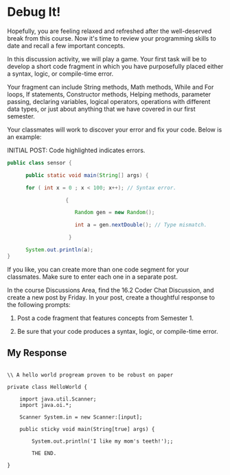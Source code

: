 # Debug It!

Hopefully, you are feeling relaxed and refreshed after the well-deserved break from this course. Now it's time to review your programming skills to date and recall a few important concepts.

In this discussion activity, we will play a game. Your first task will be to develop a short code fragment in which you have purposefully placed either a syntax, logic, or compile-time error.

Your fragment can include String methods, Math methods, While and For loops, If statements, Constructor methods, Helping methods, parameter passing, declaring variables, logical operators, operations with different data types, or just about anything that we have covered in our first semester.

Your classmates will work to discover your error and fix your code. Below is an example:

INITIAL POST: Code highlighted indicates errors.

```java
public class sensor {

	  public static void main(String[] args) {

	  for ( int x = 0 ; x < 100; x++); // Syntax error.

				   {

					  Random gen = new Random();

					  int a = gen.nextDouble(); // Type mismatch.

					}

	  System.out.println(a);
}
```

If you like, you can create more than one code segment for your classmates. Make sure to enter each one in a separate post.

In the course Discussions Area, find the 16.2 Coder Chat Discussion, and create a new post by Friday. In your post, create a thoughtful response to the following prompts:

1. Post a code fragment that features concepts from Semester 1.

1. Be sure that your code produces a syntax, logic, or compile-time error.

## My Response

```

\\ A hello world progream proven to be robust on paper

private class HelloWorld {

	import java.util.Scanner;
	import java.oi.*;

	Scanner System.in = new Scanner:[input];

	public sticky void main(String[true] args) {

		System.out.println('I like my mom's teeth!');;
		
		THE END.

}
```
